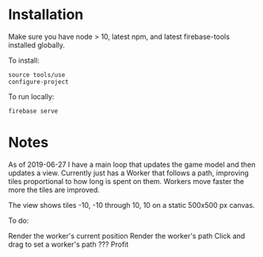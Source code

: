 # Installation

Make sure you have node > 10, latest npm, and latest firebase-tools installed
globally.

To install:

```
source tools/use
configure-project
```

To run locally:

```
firebase serve
```

# Notes

As of 2019-06-27 I have a main loop that updates the game model and then updates a view. Currently just has a Worker that follows a path, improving tiles proportional to how long is spent on them.  Workers move faster the more the tiles are improved.

The view shows tiles -10, -10 through 10, 10 on a static 500x500 px canvas.

To do:

Render the worker's current position
Render the worker's path
Click and drag to set a worker's path
???
Profit
